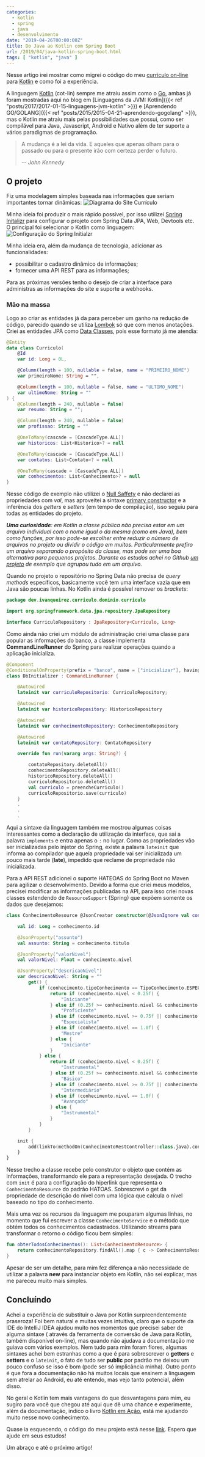 ```yaml
---
categories:
  - kotlin
  - spring
  - java
  - desenvolvimento
date: "2019-04-26T00:00:00Z"
title: Do Java ao Kotlin com Spring Boot
url: /2019/04/java-kotlin-spring-boot.html
tags: [ "kotlin", "java" ]
---
```


Nesse artigo irei mostrar como migrei o código do meu [currículo on-line](https://currículo-ivanqueiroz.herokuapp.com/)
para [Kotlin](https://kotlinlang.org/) e como foi a experiência.

A linguagem  [Kotlin](https://kotlinlang.org/) (cot-lin) sempre me atraiu assim como o [Go](https://golang.org/), ambas
já foram mostradas aqui no blog em
[Linguagens da JVM: Kotlin]({{< ref "posts/2017/2017-01-15-linguagens-jvm-kotlin" >}}) e
[Aprendendo GO/GOLANG]({{< ref "posts/2015/2015-04-21-aprendendo-gogolang" >}}), mas o Kotlin me atraiu mais pelas
possibilidades que possui, como ser
compilável para Java, Javascript, Android e Nativo além de ter suporte a vários paradigmas de programação.

> A mudança é a lei da vida. E aqueles que apenas olham para o passado ou para o presente irão com certeza perder o
> futuro.
>
> -- _John Kennedy_

## O projeto

Fiz uma modelagem simples baseada nas informações que seriam importantes tornar dinâmicas:
![Diagrama do Site Currículo](/images/2019/04/diagrama-curriculo.png)

Minha ideia foi produzir o mais rápido possível, por isso utilizei [Spring Initalizr](https://start.spring.io/) para
configurar o projeto com Spring Data JPA, Web, Devtools etc. O principal foi selecionar o Kotlin como linguagem:
![Configuração do Spring Initialzr](/images/2019/04/spring-initializer-kotlin.png)

Minha ideia era, além da mudança de tecnologia, adicionar as funcionalidades:

* possibilitar o cadastro dinâmico de informações;
* fornecer uma API REST para as informações;

Para as próximas versões tenho o desejo de criar a interface para administras as informações do site e suporte a
webhooks.

### Mão na massa

Logo ao criar as entidades já da para perceber um ganho na redução de código, parecido quando se
utiliza [Lombok](https://projectlombok.org/) só que com menos anotações. Criei as entidades JPA
como [Data Classes](https://kotlinlang.org/docs/reference/data-classes.html), pois esse formato já me atendia:

```kotlin
@Entity
data class Curriculo(
    @Id
    var id: Long = 0L,

    @Column(length = 100, nullable = false, name = "PRIMEIRO_NOME")
    var primeiroNome: String = "",

    @Column(length = 100, nullable = false, name = "ULTIMO_NOME")
    var ultimoNome: String = ""
) {
    @Column(length = 240, nullable = false)
    var resumo: String = "";

    @Column(length = 240, nullable = false)
    var profissao: String = ""

    @OneToMany(cascade = [CascadeType.ALL])
    var historicos: List<Historico>? = null

    @OneToMany(cascade = [CascadeType.ALL])
    var contatos: List<Contato>? = null

    @OneToMany(cascade = [CascadeType.ALL])
    var conhecimentos: List<Conhecimento>? = null
}
```

Nesse código de exemplo não utilizei o [Null Saffety](https://kotlinlang.org/docs/reference/null-safety.html) e não
declarei as propriedades com _val_, mas aproveitei a
sintaxe [primary constructor](https://kotlinlang.org/docs/reference/classes.html#constructors) e a inferência dos
_getters_ e _setters_ (em tempo de compilação), isso seguiu para todas as entidades do projeto.

_**Uma curiosidade**: em Kotlin a classe pública não precisa estar em um arquivo individual com o nome igual o da
mesma (como em Java), bem como funções, por isso pode-se escolher entre reduzir o número de arquivos no projeto ou
dividir o código em muitos. Particularmente prefiro um arquivo separando o propósito da classe, mas pode ser uma boa
alternativa para pequenos projetos. Durante os estudos achei no
Github [um projeto](https://github.com/olszewskimichal/Hateoas-SpringBoot-Kotlin/blob/master/src/main/kotlin/com/example/hateoas/kotlin/DemoApplication.kt)
de exemplo que agrupou tudo em um arquivo._

Quando no projeto o repositório no Spring Data não precisa de _query methods_ específicos, basicamente você tem uma
interface vazia que em Java são poucas linhas. No Kotlin ainda é possível remover os _brackets_:

```kotlin
package dev.ivanqueiroz.curriculo.dominio.curriculo

import org.springframework.data.jpa.repository.JpaRepository

interface CurriculoRepository : JpaRepository<Curriculo, Long>
```

Como ainda não criei um módulo de administração criei uma classe para popular as informações do banco, a classe
implementa __CommandLineRunner__ do Spring para realizar operações quando a aplicação inicializa.

```kotlin
@Component
@ConditionalOnProperty(prefix = "banco", name = ["inicializar"], havingValue = "true")
class DbInitializer : CommandLineRunner {

    @Autowired
    lateinit var curriculoRepositorio: CurriculoRepository;

    @Autowired
    lateinit var historicoRepository: HistoricoRepository

    @Autowired
    lateinit var conhecimentoRepository: ConhecimentoRepository

    @Autowired
    lateinit var contatoRepository: ContatoRepository

    override fun run(vararg args: String?) {

        contatoRepository.deleteAll()
        conhecimentoRepository.deleteAll()
        historicoRepository.deleteAll()
        curriculoRepositorio.deleteAll()
        val curriculo = preencheCurriculo()
        curriculoRepositorio.save(curriculo)
    }
    .
    .
    .
```

Aqui a sintaxe da linguagem também me mostrou algumas coisas interessantes como a declaração de utilização da interface,
que sai a palavra ```implements``` e entra apenas o ```:``` no lugar. Como as propriedades vão ser inicializadas pelo
injetor do Spring, existe a palavra ```lateinit``` que informa ao compilador que aquela propriedade vai ser inicializada
um pouco mais tarde (__late__), impedido que reclame de propriedade não inicializada.

Para a API REST adicionei o suporte HATEOAS do Spring Boot no Maven para agilizar o desenvolvimento. Devido a forma que
criei meus modelos, precisei modificar as informações publicadas na API, para isso criei novas classes estendendo
de ```ResourceSupport``` (Spring) que expõem somente os dados que desejamos:

```kotlin
class ConhecimentoResource @JsonCreator constructor(@JsonIgnore val conhecimento: Conhecimento) : ResourceSupport() {

    val id: Long = conhecimento.id

    @JsonProperty("assunto")
    val assunto: String = conhecimento.titulo

    @JsonProperty("valorNivel")
    val valorNivel: Float = conhecimento.nivel

    @JsonProperty("descricaoNivel")
    var descricaoNivel: String = ""
        get() {
            if (conhecimento.tipoConhecimento == TipoConhecimento.ESPECIFICO) {
                return if (conhecimento.nivel < 0.25f) {
                    "Iniciante"
                } else if (0.25f >= conhecimento.nivel && conhecimento.nivel < 0.75f) {
                    "Proficiente"
                } else if (conhecimento.nivel >= 0.75f || conhecimento.nivel < 1.0f) {
                    "Especialista"
                } else if (conhecimento.nivel == 1.0f) {
                    "Mestre"
                } else {
                    "Iniciante"
                }
            } else {
                return if (conhecimento.nivel < 0.25f) {
                    "Instrumental"
                } else if (0.25f >= conhecimento.nivel && conhecimento.nivel < 0.75f) {
                    "Básico"
                } else if (conhecimento.nivel >= 0.75f || conhecimento.nivel < 1.0f) {
                    "Intermediário"
                } else if (conhecimento.nivel == 1.0f) {
                    "Avançado"
                } else {
                    "Instrumental"
                }
            }
        }

    init {
        add(linkTo(methodOn(ConhecimentoRestController::class.java).conhecimento(id)).withSelfRel())
    }
}
```

Nesse trecho a classe recebe pelo construtor o objeto que contém as informações, transformando ele para a representação
desejada. O trecho com ```init``` é para a configuração do hiperlink que representa o ```ConhecimentoResource``` do
padrão HATOAS. Sobrescrevi o get da propriedade de descrição do nível com uma lógica que calcula o nível baseado no tipo
do conhecimento.

Mais uma vez os recursos da linguagem me pouparam algumas linhas, no momento que fui escrever a
classe ```ConhecimentoService``` e o método que obtém todos os conhecimentos cadastrados. Utilizando streams para
transformar o retorno o código ficou bem simples:

```kotlin
fun obterTodosConhecimentos(): List<ConhecimentoResource> {
    return conhecimentoRepository.findAll().map { c -> ConhecimentoResource(c) }
}
```

Apesar de ser um detalhe, para mim fez diferença a não necessidade de utilizar a palavra __new__ para instanciar objeto
em Kotlin, não sei explicar, mas me pareceu muito mais simples.

## Concluíndo

Achei a experiência de substituir o Java por Kotlin surpreendentemente praseroza! Foi bem natural e muitas vezes
intuitiva, claro que o suporte da IDE do IntelliJ IDEA ajudou muito nos momentos que precisei saber de alguma sintaxe (
através da ferramenta de conversão de Java para Kotlin, também disponível on-line), mas quando não ajudava a
documentação me guiava com vários exemplos. Nem tudo para mim foram flores, algumas sintaxes achei bem estranhas como a
que é para sobrescrever o __getters__ e __setters__ e o ```lateinit```, o fato de tudo ser __public__ por padrão me
deixou um pouco confuso se isso é bom (pode ser só implicância minha). Outro ponto é que fora a documentação não há
muitos locais que ensinem a linguagem sem atrelar ao Android, eu até entendo, mas vejo tanto potencial, além disso.

No geral o Kotlin tem mais vantagens do que desvantagens para mim, eu sugiro para você que chegou até aqui que dê uma
chance e experimente, além da documentação, indico o
livro [Kotlin em Ação](https://www.amazon.com.br/Kotlin-em-A%C3%A7%C3%A3o-Dmitry-Jemerov/dp/857522610X), está me
ajudando muito nesse novo conhecimento.

Quase ia esquecendo, o código do meu projeto está nesse [link](https://github.com/ivanqueiroz/curriculo). Espero que
ajude em seus estudos!

Um abraço e até o próximo artigo!